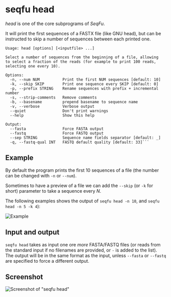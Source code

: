 
# seqfu head

*head*  is one of the core subprograms of *SeqFu*.

It will print the first sequences of a FASTX file (like GNU head), but
can be instructed to skip a number of sequences between each printed one.

```text
Usage: head [options] [<inputfile> ...]

Select a number of sequences from the beginning of a file, allowing
to select a fraction of the reads (for example to print 100 reads,
selecting one every 10).

Options:
  -n, --num NUM          Print the first NUM sequences [default: 10]
  -k, --skip SKIP        Print one sequence every SKIP [default: 0]
  -p, --prefix STRING    Rename sequences with prefix + incremental number
  -s, --strip-comments   Remove comments
  -b, --basename         prepend basename to sequence name
  -v, --verbose          Verbose output
  --quiet                Don't print warnings
  --help                 Show this help

Output:
  --fasta                Force FASTA output
  --fastq                Force FASTQ output
  --sep STRING           Sequence name fields separator [default: _]
  -q, --fastq-qual INT   FASTQ default quality [default: 33]```
```

## Example

By default the program prints the first 10 sequences of a file (the number
can be changed with `-n` or `--num`).

Sometimes to have a preview of a file we can add the `--skip` (or `-k` for short)
parameter to take a sequence every _N_.

The following examples shows the output of `seqfu head -n 10`, and `seqfu head -n 5 -k 4`):

![Example]({{site.baseurl}}/img/seqfu-head.png)

## Input and output

`seqfu head` takes as input one ore _more_ FASTA/FASTQ files (or reads from
the standard input if no filenames are provided, or `-` is added to the list).
The output will be in the same format as the input, unless `--fasta` or `--fastq`
are specified to force a different output.


## Screenshot

![Screenshot of "seqfu head"](img/screenshot-head.svg "SeqFu head")